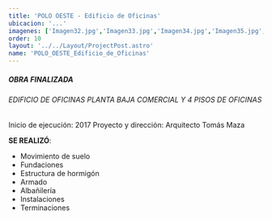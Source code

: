 ```yaml
---
title: 'POLO OESTE - Edificio de Oficinas'
ubicacion: '...'
imagenes: ['Imagen32.jpg','Imagen33.jpg','Imagen34.jpg','Imagen35.jpg','Imagen36.jpg']
order: 10
layout: '../../Layout/ProjectPost.astro'
name: 'POLO_OESTE_Edificio_de_Oficinas'
---
```


##### **OBRA FINALIZADA**

###### EDIFICIO DE OFICINAS  PLANTA BAJA COMERCIAL Y 4 PISOS DE OFICINAS

Inicio de ejecución:  2017
Proyecto y dirección:  Arquitecto Tomás Maza

**SE REALIZÓ**:
- Movimiento de suelo
- Fundaciones
- Estructura de hormigón
- Armado
- Albañilería
- Instalaciones
- Terminaciones
